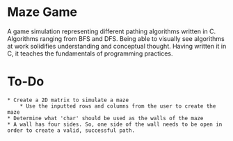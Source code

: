 # Maze Game

A game simulation representing different pathing algorithms written in C. Algorithms ranging from BFS and DFS. Being able to visually see algorithms at work solidifies
understanding and conceptual thought. Having written it in C, it teaches the fundamentals of programming practices.

# To-Do

    * Create a 2D matrix to simulate a maze
        * Use the inputted rows and columns from the user to create the maze
    * Determine what 'char' should be used as the walls of the maze
    * A wall has four sides. So, one side of the wall needs to be open in order to create a valid, successful path.
